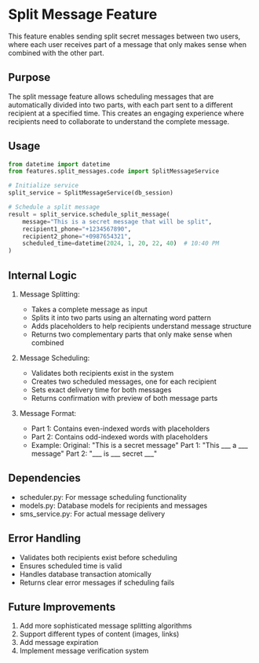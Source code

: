 # Split Message Feature

This feature enables sending split secret messages between two users, where each user receives part of a message that only makes sense when combined with the other part.

## Purpose

The split message feature allows scheduling messages that are automatically divided into two parts, with each part sent to a different recipient at a specified time. This creates an engaging experience where recipients need to collaborate to understand the complete message.

## Usage

```python
from datetime import datetime
from features.split_messages.code import SplitMessageService

# Initialize service
split_service = SplitMessageService(db_session)

# Schedule a split message
result = split_service.schedule_split_message(
    message="This is a secret message that will be split",
    recipient1_phone="+1234567890",
    recipient2_phone="+0987654321",
    scheduled_time=datetime(2024, 1, 20, 22, 40)  # 10:40 PM
)
```

## Internal Logic

1. Message Splitting:
   - Takes a complete message as input
   - Splits it into two parts using an alternating word pattern
   - Adds placeholders to help recipients understand message structure
   - Returns two complementary parts that only make sense when combined

2. Message Scheduling:
   - Validates both recipients exist in the system
   - Creates two scheduled messages, one for each recipient
   - Sets exact delivery time for both messages
   - Returns confirmation with preview of both message parts

3. Message Format:
   - Part 1: Contains even-indexed words with placeholders
   - Part 2: Contains odd-indexed words with placeholders
   - Example:
     Original: "This is a secret message"
     Part 1: "This ___ a ___ message"
     Part 2: "___ is ___ secret ___"

## Dependencies

- scheduler.py: For message scheduling functionality
- models.py: Database models for recipients and messages
- sms_service.py: For actual message delivery

## Error Handling

- Validates both recipients exist before scheduling
- Ensures scheduled time is valid
- Handles database transaction atomically
- Returns clear error messages if scheduling fails

## Future Improvements

1. Add more sophisticated message splitting algorithms
2. Support different types of content (images, links)
3. Add message expiration
4. Implement message verification system
